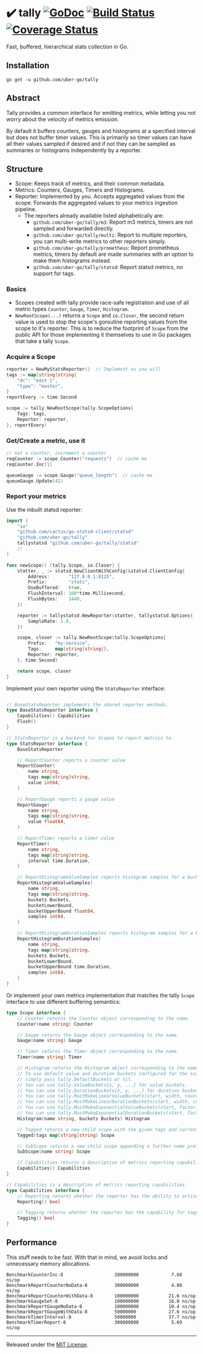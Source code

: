 # :heavy_check_mark: tally [![GoDoc][doc-img]][doc] [![Build Status][ci-img]][ci] [![Coverage Status][cov-img]][cov]

Fast, buffered, hierarchical stats collection in Go.

## Installation
`go get -u github.com/uber-go/tally`

## Abstract

Tally provides a common interface for emitting metrics, while letting you not worry about the velocity of metrics emission.

By default it buffers counters, gauges and histograms at a specified interval but does not buffer timer values.  This is primarily so timer values can have all their values sampled if desired and if not they can be sampled as summaries or histograms independently by a reporter.

## Structure

- Scope: Keeps track of metrics, and their common metadata.
- Metrics: Counters, Gauges, Timers and Histograms.
- Reporter: Implemented by you. Accepts aggregated values from the scope. Forwards the aggregated values to your metrics ingestion pipeline.
  - The reporters already available listed alphabetically are:
	 - `github.com/uber-go/tally/m3`: Report m3 metrics, timers are not sampled and forwarded directly.
	 - `github.com/uber-go/tally/multi`: Report to multiple reporters, you can multi-write metrics to other reporters simply.
	 - `github.com/uber-go/tally/prometheus`: Report prometheus metrics, timers by default are made summaries with an option to make them histograms instead.
	 - `github.com/uber-go/tally/statsd`: Report statsd metrics, no support for tags.

### Basics

 - Scopes created with tally provide race-safe registration and use of all metric types `Counter`, `Gauge`, `Timer`, `Histogram`.
 - `NewRootScope(...)` returns a `Scope` and `io.Closer`, the second return value is used to stop the scope's goroutine reporting values from the scope to it's reporter.  This is to reduce the footprint of `Scope` from the public API for those implementing it themselves to use in Go packages that take a tally `Scope`.

### Acquire a Scope ###
```go
reporter = NewMyStatsReporter()  // Implement as you will
tags := map[string]string{
	"dc": "east-1",
	"type": "master",
}
reportEvery := time.Second

scope := tally.NewRootScope(tally.ScopeOptions{
	Tags: tags,
	Reporter: reporter,
}, reportEvery)
```

### Get/Create a metric, use it ###
```go
// Get a counter, increment a counter
reqCounter := scope.Counter("requests")  // cache me
reqCounter.Inc(1)

queueGauge := scope.Gauge("queue_length")  // cache me
queueGauge.Update(42)
```

### Report your metrics ###
Use the inbuilt statsd reporter:

```go
import (
	"io"
	"github.com/cactus/go-statsd-client/statsd"
	"github.com/uber-go/tally"
	tallystatsd "github.com/uber-go/tally/statsd"
	// ...
)

func newScope() (tally.Scope, io.Closer) {
	statter, _ := statsd.NewClientWithConfig(&statsd.ClientConfig{
		Address:       "127.0.0.1:8125",
		Prefix:        "stats",
		UseBuffered:   true,
		FlushInterval: 100*time.Millisecond,
		FlushBytes:    1440,
	})

	reporter := tallystatsd.NewReporter(statter, tallystatsd.Options{
		SampleRate: 1.0,
	})

	scope, closer := tally.NewRootScope(tally.ScopeOptions{
		Prefix:   "my-service",
		Tags:     map[string]string{},
		Reporter: reporter,
	}, time.Second)

	return scope, closer
}
```

Implement your own reporter using the `StatsReporter` interface:

```go

// BaseStatsReporter implements the shared reporter methods.
type BaseStatsReporter interface {
	Capabilities() Capabilities
	Flush()
}

// StatsReporter is a backend for Scopes to report metrics to.
type StatsReporter interface {
	BaseStatsReporter

	// ReportCounter reports a counter value
	ReportCounter(
		name string,
		tags map[string]string,
		value int64,
	)

	// ReportGauge reports a gauge value
	ReportGauge(
		name string,
		tags map[string]string,
		value float64,
	)

	// ReportTimer reports a timer value
	ReportTimer(
		name string,
		tags map[string]string,
		interval time.Duration,
	)

	// ReportHistogramValueSamples reports histogram samples for a bucket
	ReportHistogramValueSamples(
		name string,
		tags map[string]string,
		buckets Buckets,
		bucketLowerBound,
		bucketUpperBound float64,
		samples int64,
	)

	// ReportHistogramDurationSamples reports histogram samples for a bucket
	ReportHistogramDurationSamples(
		name string,
		tags map[string]string,
		buckets Buckets,
		bucketLowerBound,
		bucketUpperBound time.Duration,
		samples int64,
	)
}
```

Or implement your own metrics implementation that matches the tally `Scope` interface to use different buffering semantics:

```go
type Scope interface {
	// Counter returns the Counter object corresponding to the name.
	Counter(name string) Counter

	// Gauge returns the Gauge object corresponding to the name.
	Gauge(name string) Gauge

	// Timer returns the Timer object corresponding to the name.
	Timer(name string) Timer

	// Histogram returns the Histogram object corresponding to the name.
	// To use default value and duration buckets configured for the scope
	// simply pass tally.DefaultBuckets or nil.
	// You can use tally.ValueBuckets{x, y, ...} for value buckets.
	// You can use tally.DurationBuckets{x, y, ...} for duration buckets.
	// You can use tally.MustMakeLinearValueBuckets(start, width, count) for linear values.
	// You can use tally.MustMakeLinearDurationBuckets(start, width, count) for linear durations.
	// You can use tally.MustMakeExponentialValueBuckets(start, factor, count) for exponential values.
	// You can use tally.MustMakeExponentialDurationBuckets(start, factor, count) for exponential durations.
	Histogram(name string, buckets Buckets) Histogram

	// Tagged returns a new child scope with the given tags and current tags.
	Tagged(tags map[string]string) Scope

	// SubScope returns a new child scope appending a further name prefix.
	SubScope(name string) Scope

	// Capabilities returns a description of metrics reporting capabilities.
	Capabilities() Capabilities
}

// Capabilities is a description of metrics reporting capabilities.
type Capabilities interface {
	// Reporting returns whether the reporter has the ability to actively report.
	Reporting() bool

	// Tagging returns whether the reporter has the capability for tagged metrics.
	Tagging() bool
}
```

## Performance

This stuff needs to be fast. With that in mind, we avoid locks and unnecessary memory allocations.

```
BenchmarkCounterInc-8               	200000000	         7.68 ns/op
BenchmarkReportCounterNoData-8      	300000000	         4.88 ns/op
BenchmarkReportCounterWithData-8    	100000000	        21.6 ns/op
BenchmarkGaugeSet-8                 	100000000	        16.0 ns/op
BenchmarkReportGaugeNoData-8        	100000000	        10.4 ns/op
BenchmarkReportGaugeWithData-8      	50000000	        27.6 ns/op
BenchmarkTimerInterval-8            	50000000	        37.7 ns/op
BenchmarkTimerReport-8              	300000000	         5.69 ns/op
```

<hr>

Released under the [MIT License](LICENSE).

[doc-img]: https://godoc.org/github.com/uber-go/tally?status.svg
[doc]: https://godoc.org/github.com/uber-go/tally
[ci-img]: https://travis-ci.org/uber-go/tally.svg?branch=master
[ci]: https://travis-ci.org/uber-go/tally
[cov-img]: https://coveralls.io/repos/github/uber-go/tally/badge.svg?branch=master
[cov]: https://coveralls.io/github/uber-go/tally?branch=master
[glide.lock]: https://github.com/uber-go/tally/blob/master/glide.lock
[v1]: https://github.com/uber-go/tally/milestones
